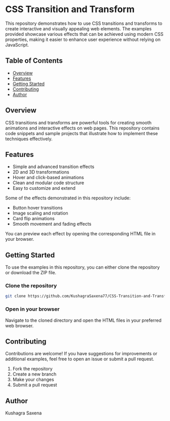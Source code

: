 # CSS Transition and Transform

This repository demonstrates how to use CSS transitions and transforms to create interactive and visually appealing web elements. The examples provided showcase various effects that can be achieved using modern CSS properties, making it easier to enhance user experience without relying on JavaScript.

## Table of Contents

- [Overview](#overview)
- [Features](#features)
- [Getting Started](#getting-started)
- [Contributing](#contributing)
- [Author](#author)

## Overview

CSS transitions and transforms are powerful tools for creating smooth animations and interactive effects on web pages. This repository contains code snippets and sample projects that illustrate how to implement these techniques effectively.

## Features

- Simple and advanced transition effects
- 2D and 3D transformations
- Hover and click-based animations
- Clean and modular code structure
- Easy to customize and extend

Some of the effects demonstrated in this repository include:

- Button hover transitions
- Image scaling and rotation
- Card flip animations
- Smooth movement and fading effects

You can preview each effect by opening the corresponding HTML file in your browser.
## Getting Started

To use the examples in this repository, you can either clone the repository or download the ZIP file.

### Clone the repository

```bash
git clone https://github.com/KushagraSaxena77/CSS-Transition-and-Transform.git
```

### Open in your browser

Navigate to the cloned directory and open the HTML files in your preferred web browser.

## Contributing

Contributions are welcome! If you have suggestions for improvements or additional examples, feel free to open an issue or submit a pull request.

1. Fork the repository
2. Create a new branch
3. Make your changes
4. Submit a pull request

## Author

Kushagra Saxena
